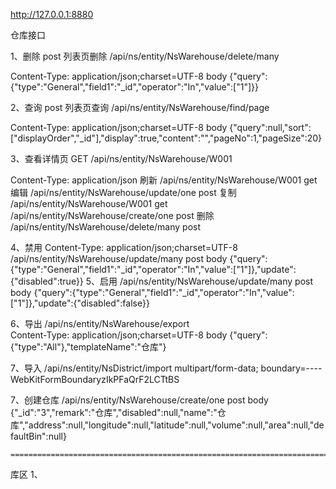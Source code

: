 http://127.0.0.1:8880

仓库接口



 1、删除  post
 列表页删除
 /api/ns/entity/NsWarehouse/delete/many

Content-Type: application/json;charset=UTF-8
body
 {"query":{"type":"General","field1":"_id","operator":"In","value":["1"]}}

2、查询    post
列表页查询
/api/ns/entity/NsWarehouse/find/page

Content-Type: application/json;charset=UTF-8
body
{"query":null,"sort":["displayOrder","_id"],"display":true,"content":"","pageNo":1,"pageSize":20}


3、查看详情页  GET
/api/ns/entity/NsWarehouse/W001  

Content-Type: application/json
    刷新    /api/ns/entity/NsWarehouse/W001  get
    编辑    /api/ns/entity/NsWarehouse/update/one  post
    复制    /api/ns/entity/NsWarehouse/W001 get    /api/ns/entity/NsWarehouse/create/one   post
    删除    /api/ns/entity/NsWarehouse/delete/many  post

4、禁用
    Content-Type: application/json;charset=UTF-8
    /api/ns/entity/NsWarehouse/update/many   post
    body
    {"query":{"type":"General","field1":"_id","operator":"In","value":["1"]},"update":{"disabled":true}}
5、启用
    /api/ns/entity/NsWarehouse/update/many  post
    body
    {"query":{"type":"General","field1":"_id","operator":"In","value":["1"]},"update":{"disabled":false}}


6、导出
    /api/ns/entity/NsWarehouse/export    
    Content-Type: application/json;charset=UTF-8
    body
    {"query":{"type":"All"},"templateName":"仓库"}

7、导入
    /api/ns/entity/NsDistrict/import
    multipart/form-data; boundary=----WebKitFormBoundaryzIkPFaQrF2LCTtBS


7、创建仓库
    /api/ns/entity/NsWarehouse/create/one   post
    body
    {"_id":"3","remark":"仓库","disabled":null,"name":"仓库","address":null,"longitude":null,"latitude":null,"volume":null,"area":null,"defaultBin":null}




    =============================================================================================================================================================

库区
1、